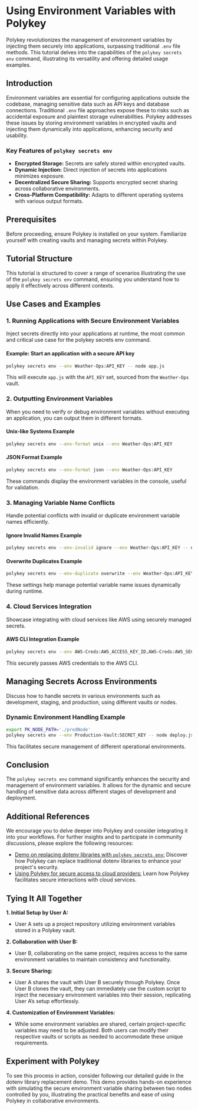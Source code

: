 # Using Environment Variables with Polykey

Polykey revolutionizes the management of environment variables by injecting them
securely into applications, surpassing traditional `.env` file methods. This
tutorial delves into the capabilities of the `polykey secrets env` command,
illustrating its versatility and offering detailed usage examples.

## Introduction

Environment variables are essential for configuring applications outside the
codebase, managing sensitive data such as API keys and database connections.
Traditional `.env` file approaches expose these to risks such as accidental
exposure and plaintext storage vulnerabilities. Polykey addresses these issues
by storing environment variables in encrypted vaults and injecting them
dynamically into applications, enhancing security and usability.

### Key Features of `polykey secrets env`

- **Encrypted Storage:** Secrets are safely stored within encrypted vaults.
- **Dynamic Injection:** Direct injection of secrets into applications minimizes
  exposure.
- **Decentralized Secure Sharing:** Supports encrypted secret sharing across
  collaborative environments.
- **Cross-Platform Compatibility:** Adapts to different operating systems with
  various output formats.

## Prerequisites

Before proceeding, ensure Polykey is installed on your system. Familiarize
yourself with creating vaults and managing secrets within Polykey.

## Tutorial Structure

This tutorial is structured to cover a range of scenarios illustrating the use
of the `polykey secrets env` command, ensuring you understand how to apply it
effectively across different contexts.

## Use Cases and Examples

### 1. Running Applications with Secure Environment Variables

Inject secrets directly into your applications at runtime, the most common and
critical use case for the polykey secrets env command.

#### Example: Start an application with a secure API key

```bash
polykey secrets env --env Weather-Ops:API_KEY -- node app.js
```

This will execute `app.js` with the `API_KEY` set, sourced from the
`Weather-Ops` vault.

### 2. Outputting Environment Variables

When you need to verify or debug environment variables without executing an
application, you can output them in different formats.

#### Unix-like Systems Example

```bash
polykey secrets env --env-format unix --env Weather-Ops:API_KEY
```

#### JSON Format Example

```bash
polykey secrets env --env-format json --env Weather-Ops:API_KEY
```

These commands display the environment variables in the console, useful for
validation.

### 3. Managing Variable Name Conflicts

Handle potential conflicts with invalid or duplicate environment variable names
efficiently.

#### Ignore Invalid Names Example

```bash
polykey secrets env --env-invalid ignore --env Weather-Ops:API_KEY -- node app.js
```

#### Overwrite Duplicates Example

```bash
polykey secrets env --env-duplicate overwrite --env Weather-Ops:API_KEY -- node app.js
```

These settings help manage potential variable name issues dynamically during
runtime.

### 4. Cloud Services Integration

Showcase integrating with cloud services like AWS using securely managed
secrets.

#### AWS CLI Integration Example

```bash
polykey secrets env --env AWS-Creds:AWS_ACCESS_KEY_ID,AWS-Creds:AWS_SECRET_ACCESS_KEY -- aws s3 ls
```

This securely passes AWS credentials to the AWS CLI.

## Managing Secrets Across Environments

Discuss how to handle secrets in various environments such as development,
staging, and production, using different vaults or nodes.

### Dynamic Environment Handling Example

```bash
export PK_NODE_PATH='./prodNode'
polykey secrets env --env Production-Vault:SECRET_KEY -- node deploy.js
```

This facilitates secure management of different operational environments.

## Conclusion

The `polykey secrets env` command significantly enhances the security and
management of environment variables. It allows for the dynamic and secure
handling of sensitive data across different stages of development and
deployment.

## Additional References

We encourage you to delve deeper into Polykey and consider integrating it into
your workflows. For further insights and to participate in community
discussions, please explore the following resources:

- [Demo on replacing dotenv libraries with `polykey secrets env`:](https://polykey.com/blog/introducing-polykey-a-future-security-standard-for-replacing-dotenv-libraries)
  Discover how Polykey can replace traditional dotenv libraries to enhance your
  project's security.
- [Using Polykey for secure access to cloud providers:](https://polykey.com/blog/introducing-a-new-standard-in-environment-secrets-management-with-polykey)
  Learn how Polykey facilitates secure interactions with cloud services.

## Tying It All Together

**1. Initial Setup by User A:**

- User A sets up a project repository utilizing environment variables stored in
  a Polykey vault.

**2. Collaboration with User B:**

- User B, collaborating on the same project, requires access to the same
  environment variables to maintain consistency and functionality.

**3. Secure Sharing:**

- User A shares the vault with User B securely through Polykey. Once User B
  clones the vault, they can immediately use the custom script to inject the
  necessary environment variables into their session, replicating User A’s setup
  effortlessly.

**4. Customization of Environment Variables:**

- While some environment variables are shared, certain project-specific
  variables may need to be adjusted. Both users can modify their respective
  vaults or scripts as needed to accommodate these unique requirements.

## Experiment with Polykey

To see this process in action, consider following our detailed guide in the
dotenv library replacement demo. This demo provides hands-on experience with
simulating the secure environment variable sharing between two nodes controlled
by you, illustrating the practical benefits and ease of using Polykey in
collaborative environments.

